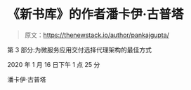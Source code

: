 # 《新书库》的作者潘卡伊·古普塔

> 原文：<https://thenewstack.io/author/pankajgupta/>

第 3 部分:为微服务应用交付选择代理架构的最佳方式

2020 年 1 月 16 日下午 1 点 25 分

潘卡伊·古普塔